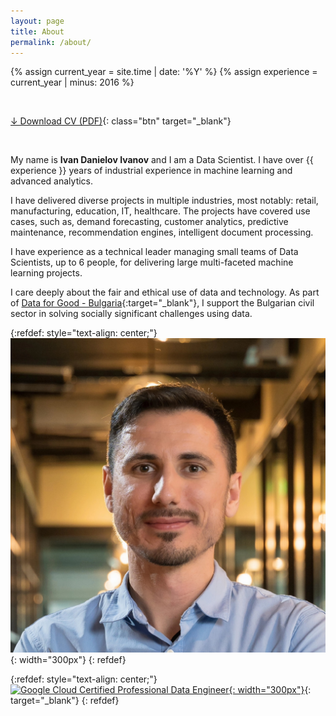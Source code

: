 ```yaml
---
layout: page
title: About
permalink: /about/
---
```


{% assign current_year = site.time | date: '%Y' %}
{% assign experience = current_year | minus: 2016 %}

&nbsp;

[&darr; Download CV (PDF)](/assets/CV_Ivan_Danielov_Ivanov.pdf){: class="btn" target="_blank"}

&nbsp;

My name is __Ivan Danielov Ivanov__ and I am a Data Scientist. I have over {{ experience }} years of industrial experience in machine learning and advanced analytics.

I have delivered diverse projects in multiple industries, most notably: retail, manufacturing, education, IT, healthcare. The projects have covered use cases, such as, demand forecasting, customer analytics, predictive maintenance, recommendation engines, intelligent document processing.

I have experience as a technical leader managing small teams of Data Scientists, up to 6 people, for delivering large multi-faceted machine learning projects.

I care deeply about the fair and ethical use of data and technology. As part of [Data for Good - Bulgaria](https://data-for-good.bg){:target="_blank"}, I support the Bulgarian civil sector in solving socially significant challenges using data.

{:refdef: style="text-align: center;"}
![{{ site.title }}](/assets/images/ivan_danielov_ivanov_data_scientist_2.jpg){: width="300px"}
{: refdef}

{:refdef: style="text-align: center;"}
[![Google Cloud Certified Professional Data Engineer](https://templates.images.credential.net/16590189412502689960209276019161.png){: width="300px"}](https://www.credential.net/fce200c0-9908-4aef-a9c8-b703074211ae){: target="_blank"}
{: refdef}
